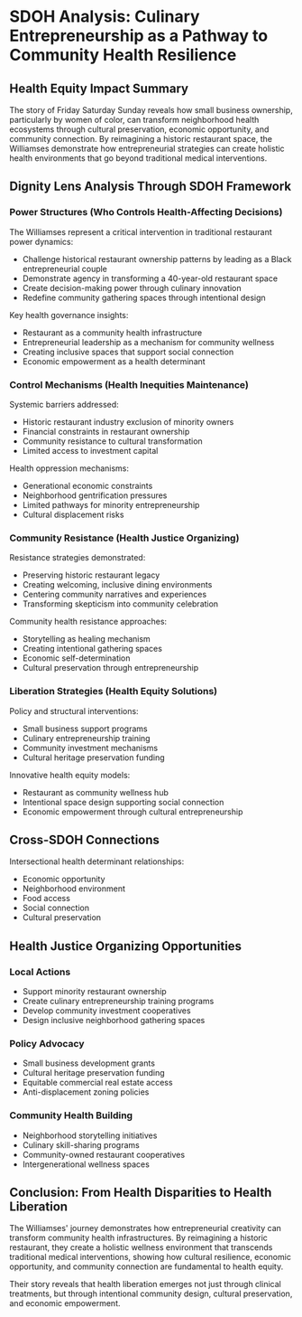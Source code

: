 # SDOH Analysis: Culinary Entrepreneurship as a Pathway to Community Health Resilience

## Health Equity Impact Summary
The story of Friday Saturday Sunday reveals how small business ownership, particularly by women of color, can transform neighborhood health ecosystems through cultural preservation, economic opportunity, and community connection. By reimagining a historic restaurant space, the Williamses demonstrate how entrepreneurial strategies can create holistic health environments that go beyond traditional medical interventions.

## Dignity Lens Analysis Through SDOH Framework

### Power Structures (Who Controls Health-Affecting Decisions)
The Williamses represent a critical intervention in traditional restaurant power dynamics:
- Challenge historical restaurant ownership patterns by leading as a Black entrepreneurial couple
- Demonstrate agency in transforming a 40-year-old restaurant space
- Create decision-making power through culinary innovation
- Redefine community gathering spaces through intentional design

Key health governance insights:
- Restaurant as a community health infrastructure
- Entrepreneurial leadership as a mechanism for community wellness
- Creating inclusive spaces that support social connection
- Economic empowerment as a health determinant

### Control Mechanisms (Health Inequities Maintenance)
Systemic barriers addressed:
- Historic restaurant industry exclusion of minority owners
- Financial constraints in restaurant ownership
- Community resistance to cultural transformation
- Limited access to investment capital

Health oppression mechanisms:
- Generational economic constraints
- Neighborhood gentrification pressures
- Limited pathways for minority entrepreneurship
- Cultural displacement risks

### Community Resistance (Health Justice Organizing)
Resistance strategies demonstrated:
- Preserving historic restaurant legacy
- Creating welcoming, inclusive dining environments
- Centering community narratives and experiences
- Transforming skepticism into community celebration

Community health resistance approaches:
- Storytelling as healing mechanism
- Creating intentional gathering spaces
- Economic self-determination
- Cultural preservation through entrepreneurship

### Liberation Strategies (Health Equity Solutions)
Policy and structural interventions:
- Small business support programs
- Culinary entrepreneurship training
- Community investment mechanisms
- Cultural heritage preservation funding

Innovative health equity models:
- Restaurant as community wellness hub
- Intentional space design supporting social connection
- Economic empowerment through cultural entrepreneurship

## Cross-SDOH Connections
Intersectional health determinant relationships:
- Economic opportunity
- Neighborhood environment
- Food access
- Social connection
- Cultural preservation

## Health Justice Organizing Opportunities

### Local Actions
- Support minority restaurant ownership
- Create culinary entrepreneurship training programs
- Develop community investment cooperatives
- Design inclusive neighborhood gathering spaces

### Policy Advocacy
- Small business development grants
- Cultural heritage preservation funding
- Equitable commercial real estate access
- Anti-displacement zoning policies

### Community Health Building
- Neighborhood storytelling initiatives
- Culinary skill-sharing programs
- Community-owned restaurant cooperatives
- Intergenerational wellness spaces

## Conclusion: From Health Disparities to Health Liberation
The Williamses' journey demonstrates how entrepreneurial creativity can transform community health infrastructures. By reimagining a historic restaurant, they create a holistic wellness environment that transcends traditional medical interventions, showing how cultural resilience, economic opportunity, and community connection are fundamental to health equity.

Their story reveals that health liberation emerges not just through clinical treatments, but through intentional community design, cultural preservation, and economic empowerment.